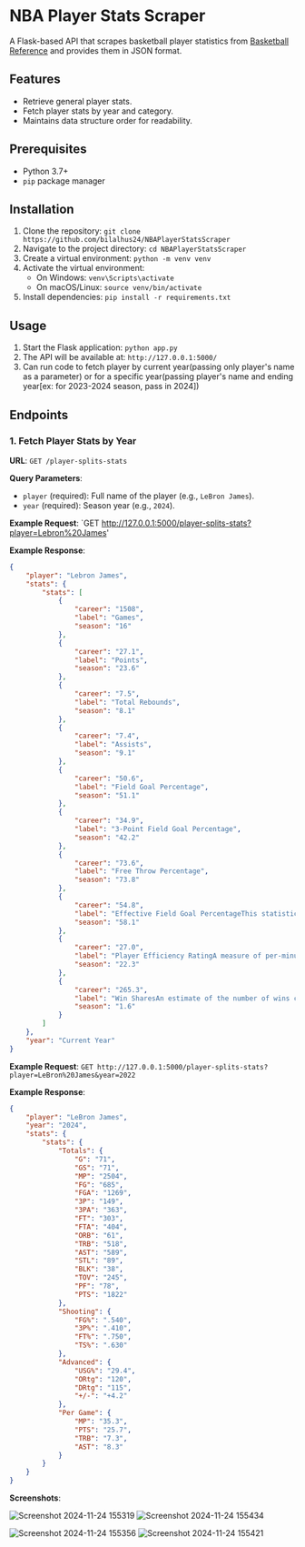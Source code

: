 # NBA Player Stats Scraper

A Flask-based API that scrapes basketball player statistics from [Basketball Reference](https://www.basketball-reference.com/) and provides them in JSON format.

## Features

- Retrieve general player stats.
- Fetch player stats by year and category.
- Maintains data structure order for readability.

## Prerequisites

- Python 3.7+
- `pip` package manager

## Installation

1. Clone the repository: `git clone https://github.com/bilalhus24/NBAPlayerStatsScraper`
2. Navigate to the project directory: `cd NBAPlayerStatsScraper`
3. Create a virtual environment: `python -m venv venv`
4. Activate the virtual environment:
   - On Windows: `venv\Scripts\activate`
   - On macOS/Linux: `source venv/bin/activate`
5. Install dependencies: `pip install -r requirements.txt`

## Usage

1. Start the Flask application: `python app.py`
2. The API will be available at: `http://127.0.0.1:5000/`
3. Can run code to fetch player by current year(passing only player's name as a parameter) or for a specific year(passing player's name and ending year[ex: for 2023-2024 season, pass in 2024])

## Endpoints

### 1. Fetch Player Stats by Year

**URL**: `GET /player-splits-stats`

**Query Parameters**:
- `player` (required): Full name of the player (e.g., `LeBron James`).
- `year` (required): Season year (e.g., `2024`).

**Example Request**: `GET http://127.0.0.1:5000/player-splits-stats?player=Lebron%20James'

**Example Response**:
```json
{
    "player": "Lebron James",
    "stats": {
        "stats": [
            {
                "career": "1508",
                "label": "Games",
                "season": "16"
            },
            {
                "career": "27.1",
                "label": "Points",
                "season": "23.6"
            },
            {
                "career": "7.5",
                "label": "Total Rebounds",
                "season": "8.1"
            },
            {
                "career": "7.4",
                "label": "Assists",
                "season": "9.1"
            },
            {
                "career": "50.6",
                "label": "Field Goal Percentage",
                "season": "51.1"
            },
            {
                "career": "34.9",
                "label": "3-Point Field Goal Percentage",
                "season": "42.2"
            },
            {
                "career": "73.6",
                "label": "Free Throw Percentage",
                "season": "73.8"
            },
            {
                "career": "54.8",
                "label": "Effective Field Goal PercentageThis statistic adjusts for the fact that a 3-point field goal is worth one more point than a 2-point field goal.",
                "season": "58.1"
            },
            {
                "career": "27.0",
                "label": "Player Efficiency RatingA measure of per-minute production standardized such that the league average is 15.",
                "season": "22.3"
            },
            {
                "career": "265.3",
                "label": "Win SharesAn estimate of the number of wins contributed by a player.",
                "season": "1.6"
            }
        ]
    },
    "year": "Current Year"
}
```

**Example Request**: `GET http://127.0.0.1:5000/player-splits-stats?player=LeBron%20James&year=2022`

**Example Response**:
```json
{
    "player": "LeBron James",
    "year": "2024",
    "stats": {
        "stats": {
            "Totals": {
                "G": "71",
                "GS": "71",
                "MP": "2504",
                "FG": "685",
                "FGA": "1269",
                "3P": "149",
                "3PA": "363",
                "FT": "303",
                "FTA": "404",
                "ORB": "61",
                "TRB": "518",
                "AST": "589",
                "STL": "89",
                "BLK": "38",
                "TOV": "245",
                "PF": "78",
                "PTS": "1822"
            },
            "Shooting": {
                "FG%": ".540",
                "3P%": ".410",
                "FT%": ".750",
                "TS%": ".630"
            },
            "Advanced": {
                "USG%": "29.4",
                "ORtg": "120",
                "DRtg": "115",
                "+/-": "+4.2"
            },
            "Per Game": {
                "MP": "35.3",
                "PTS": "25.7",
                "TRB": "7.3",
                "AST": "8.3"
            }
        }
    }
}
```

   **Screenshots**:

   
   ![Screenshot 2024-11-24 155319](https://github.com/user-attachments/assets/981c7050-c05d-4f0a-93ce-b5baff357787)
   ![Screenshot 2024-11-24 155434](https://github.com/user-attachments/assets/f7b803f2-e7f5-4aa7-b32d-22bf95fdeacf)

   ![Screenshot 2024-11-24 155356](https://github.com/user-attachments/assets/fc23210b-c2ba-4731-9e62-6108a4819cae)
   ![Screenshot 2024-11-24 155421](https://github.com/user-attachments/assets/013e0beb-9702-4d61-9b11-1ebbbb42c484)
